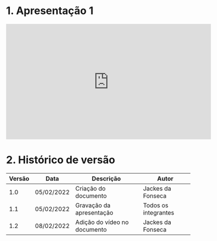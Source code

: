 # 1. Apresentação 1

<center>

<iframe width="560" height="315" src="https://www.youtube.com/embed/ZACKv3VdGkg" title="YouTube video player" frameborder="0" allow="accelerometer; autoplay; clipboard-write; encrypted-media; gyroscope; picture-in-picture" allowfullscreen></iframe>

</center>

# 2. Histórico de versão

| Versão | Data       | Descrição                    | Autor                |
| ------ | ---------- | ---------------------------- | -------------------- |
| 1.0    | 05/02/2022 | Criação do documento         | Jackes da Fonseca    |
| 1.1    | 05/02/2022 | Gravação da apresentação     | Todos os integrantes |
| 1.2    | 08/02/2022 | Adição do vídeo no documento | Jackes da Fonseca    |
